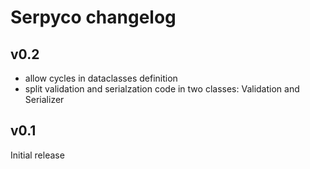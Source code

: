 # Serpyco changelog

## v0.2

- allow cycles in dataclasses definition
- split validation and serialzation code in two classes: Validation and Serializer

## v0.1

Initial release